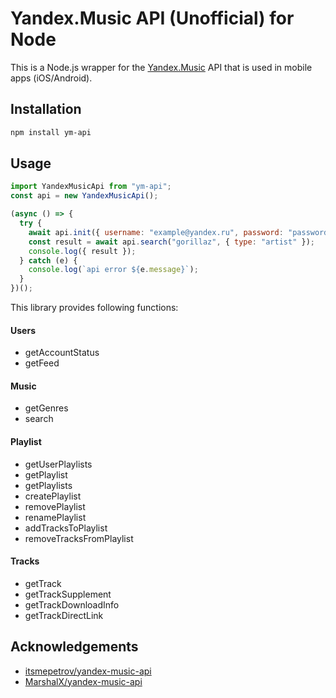 # Yandex.Music API (Unofficial) for Node

This is a Node.js wrapper for the [Yandex.Music](http://music.yandex.ru/) API that is used in mobile apps (iOS/Android).

## Installation

```sh
npm install ym-api
```

## Usage

```js
import YandexMusicApi from "ym-api";
const api = new YandexMusicApi();

(async () => {
  try {
    await api.init({ username: "example@yandex.ru", password: "password" });
    const result = await api.search("gorillaz", { type: "artist" });
    console.log({ result });
  } catch (e) {
    console.log(`api error ${e.message}`);
  }
})();
```

This library provides following functions:

#### Users

- getAccountStatus
- getFeed

#### Music

- getGenres
- search

#### Playlist

- getUserPlaylists
- getPlaylist
- getPlaylists
- createPlaylist
- removePlaylist
- renamePlaylist
- addTracksToPlaylist
- removeTracksFromPlaylist

#### Tracks

- getTrack
- getTrackSupplement
- getTrackDownloadInfo
- getTrackDirectLink

## Acknowledgements

* [itsmepetrov/yandex-music-api](https://github.com/itsmepetrov/yandex-music-api)
* [MarshalX/yandex-music-api](https://github.com/MarshalX/yandex-music-api)

